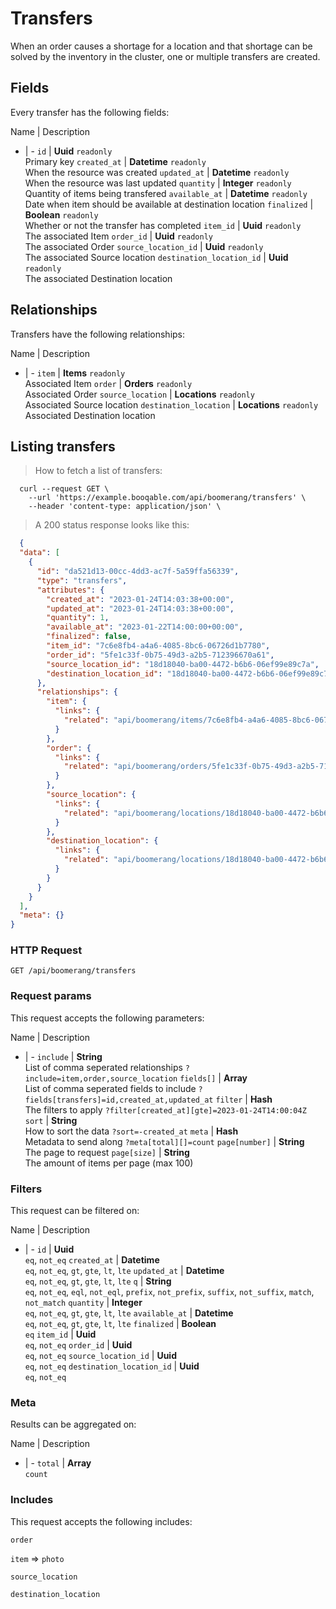 # Transfers

When an order causes a shortage for a location and that shortage can be solved by the inventory in the cluster, one or multiple transfers are created.

## Fields
Every transfer has the following fields:

Name | Description
- | -
`id` | **Uuid** `readonly`<br>Primary key
`created_at` | **Datetime** `readonly`<br>When the resource was created
`updated_at` | **Datetime** `readonly`<br>When the resource was last updated
`quantity` | **Integer** `readonly`<br>Quantity of items being transfered
`available_at` | **Datetime** `readonly`<br>Date when item should be available at destination location
`finalized` | **Boolean** `readonly`<br>Whether or not the transfer has completed
`item_id` | **Uuid** `readonly`<br>The associated Item
`order_id` | **Uuid** `readonly`<br>The associated Order
`source_location_id` | **Uuid** `readonly`<br>The associated Source location
`destination_location_id` | **Uuid** `readonly`<br>The associated Destination location


## Relationships
Transfers have the following relationships:

Name | Description
- | -
`item` | **Items** `readonly`<br>Associated Item
`order` | **Orders** `readonly`<br>Associated Order
`source_location` | **Locations** `readonly`<br>Associated Source location
`destination_location` | **Locations** `readonly`<br>Associated Destination location


## Listing transfers



> How to fetch a list of transfers:

```shell
  curl --request GET \
    --url 'https://example.booqable.com/api/boomerang/transfers' \
    --header 'content-type: application/json' \
```

> A 200 status response looks like this:

```json
  {
  "data": [
    {
      "id": "da521d13-00cc-4dd3-ac7f-5a59ffa56339",
      "type": "transfers",
      "attributes": {
        "created_at": "2023-01-24T14:03:38+00:00",
        "updated_at": "2023-01-24T14:03:38+00:00",
        "quantity": 1,
        "available_at": "2023-01-22T14:00:00+00:00",
        "finalized": false,
        "item_id": "7c6e8fb4-a4a6-4085-8bc6-06726d1b7780",
        "order_id": "5fe1c33f-0b75-49d3-a2b5-712396670a61",
        "source_location_id": "18d18040-ba00-4472-b6b6-06ef99e89c7a",
        "destination_location_id": "18d18040-ba00-4472-b6b6-06ef99e89c7a"
      },
      "relationships": {
        "item": {
          "links": {
            "related": "api/boomerang/items/7c6e8fb4-a4a6-4085-8bc6-06726d1b7780"
          }
        },
        "order": {
          "links": {
            "related": "api/boomerang/orders/5fe1c33f-0b75-49d3-a2b5-712396670a61"
          }
        },
        "source_location": {
          "links": {
            "related": "api/boomerang/locations/18d18040-ba00-4472-b6b6-06ef99e89c7a"
          }
        },
        "destination_location": {
          "links": {
            "related": "api/boomerang/locations/18d18040-ba00-4472-b6b6-06ef99e89c7a"
          }
        }
      }
    }
  ],
  "meta": {}
}
```

### HTTP Request

`GET /api/boomerang/transfers`

### Request params

This request accepts the following parameters:

Name | Description
- | -
`include` | **String** <br>List of comma seperated relationships `?include=item,order,source_location`
`fields[]` | **Array** <br>List of comma seperated fields to include `?fields[transfers]=id,created_at,updated_at`
`filter` | **Hash** <br>The filters to apply `?filter[created_at][gte]=2023-01-24T14:00:04Z`
`sort` | **String** <br>How to sort the data `?sort=-created_at`
`meta` | **Hash** <br>Metadata to send along `?meta[total][]=count`
`page[number]` | **String** <br>The page to request
`page[size]` | **String** <br>The amount of items per page (max 100)


### Filters

This request can be filtered on:

Name | Description
- | -
`id` | **Uuid** <br>`eq`, `not_eq`
`created_at` | **Datetime** <br>`eq`, `not_eq`, `gt`, `gte`, `lt`, `lte`
`updated_at` | **Datetime** <br>`eq`, `not_eq`, `gt`, `gte`, `lt`, `lte`
`q` | **String** <br>`eq`, `not_eq`, `eql`, `not_eql`, `prefix`, `not_prefix`, `suffix`, `not_suffix`, `match`, `not_match`
`quantity` | **Integer** <br>`eq`, `not_eq`, `gt`, `gte`, `lt`, `lte`
`available_at` | **Datetime** <br>`eq`, `not_eq`, `gt`, `gte`, `lt`, `lte`
`finalized` | **Boolean** <br>`eq`
`item_id` | **Uuid** <br>`eq`, `not_eq`
`order_id` | **Uuid** <br>`eq`, `not_eq`
`source_location_id` | **Uuid** <br>`eq`, `not_eq`
`destination_location_id` | **Uuid** <br>`eq`, `not_eq`


### Meta

Results can be aggregated on:

Name | Description
- | -
`total` | **Array** <br>`count`


### Includes

This request accepts the following includes:

`order`


`item` => 
`photo`




`source_location`


`destination_location`





